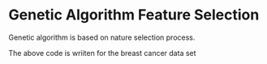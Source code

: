 # Genetic Algorithm Feature Selection

Genetic algorithm is based on nature selection process.

The above code is wriiten for the breast cancer data set

